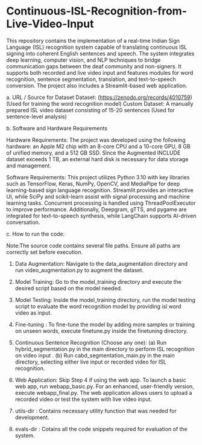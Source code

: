 # Continuous-ISL-Recognition-from-Live-Video-Input

This repository contains the implementation of a real-time Indian Sign Language (ISL) recognition system capable of translating continuous ISL signing into coherent English sentences and speech. The system integrates deep learning, computer vision, and NLP techniques to bridge communication gaps between the deaf community and non-signers. It supports both recorded and live video input and features modules for word recognition, sentence segmentation, translation, and text-to-speech conversion. The project also includes a Streamlit-based web application.

a. URL / Source for Dataset
  Dataset: (https://zenodo.org/records/4010759) (Used for training the word recognition model)
  Custom Dataset: A manually prepared ISL video dataset consisting of 15-20 sentences (Used for sentence-level analysis)


b. Software and Hardware Requirements

Hardware Requirements:
    The project was developed using the following hardware: an Apple M2 chip with an 8-core
    CPU and a 10-core GPU, 8 GB of unified memory, and a 512 GB SSD. Since the
    Augmented INCLUDE dataset exceeds 1 TB, an external hard disk is necessary for
    data storage and management.

Software Requirements:
    This project utilizes Python 3.10 with key libraries such as TensorFlow, Keras,
    NumPy, OpenCV, and MediaPipe for deep learning-based sign language
    recognition. Streamlit provides an interactive UI, while SciPy and scikit-learn
    assist with signal processing and machine learning tasks. Concurrent processing is 
    handled using ThreadPoolExecutor to improve performance. Additionally, Deepgram, gTTS, 
    and pygame are integrated for text-to-speech synthesis, while LangChain supports 
    AI-driven conversation.



c. How to run the code:

Note:The source code contains several file paths. Ensure all paths are correctly set before execution.

1. Data Augmentation: Navigate to the data_augmentation directory and run video_augmentation.py to augment the dataset.

2. Model Training: Go to the model_training directory and execute the desired script based on the model needed.

3. Model Testing: Inside the model_training directory, run the model testing script to evaluate the word recognition model by providing isl word video as input.

4. Fine-tuning : To fine-tune the model by adding more samples or training on unseen words, execute finetune.py inside the finetuning directory.

5. Continuous Sentence Recognition (Choose any one):
     (a) Run hybrid_segmentation.py in the main directory to perform ISL recognition on video input .
     (b) Run cabd_segmentation_main.py in the main directory, selecting either live input or recorded video for ISL recognition.

6. Web Application:
   Skip Step 4 if using the web app.
   To launch a basic web app, run webapp_basic.py.
   For an enhanced, user-friendly version, execute webapp_final.py.
   The web application allows users to upload a recorded video or test the system with live video input.

7. utils-dir : Contains necessary utility function that was needed for development.

8. evals-dir : Cotains all the code snippets required for evaluation of the system.
